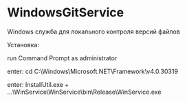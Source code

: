 # WindowsGitService
Windows служба для локального контроля версий файлов

Установка:

run Command Prompt as administrator

enter: cd C:\Windows\Microsoft.NET\Framework\v4.0.30319 

enter: InstallUtil.exe + ...\WinService\WinService\bin\Release\WinService.exe
